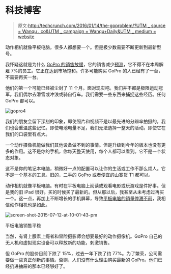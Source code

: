# 科技博客

> 原文:[http://techcrunch.com/2016/01/14/the-goproblem/?UTM _ source = Wanqu . co&UTM _ campaign = Wanqu+Daily&UTM _ medium = website](http://techcrunch.com/2016/01/14/the-goproblem/?utm_source=wanqu.co&utm_campaign=Wanqu+Daily&utm_medium=website)

动作相机就像平板电脑。很多人都想要一个。但是极少数需要不断更新到最新型号。

我怀疑这就是为什么 [GoPro 的销售放缓](https://beta.techcrunch.com/2016/01/13/gopro-stock-drops-23-after-announcing-layoffs-and-disappointing-q4-guidence/)，它的销售减少[预测](http://investor.gopro.com/releasedetail.cfm?ReleaseID=950216)，它不得不在本周解雇 7%的员工。它正在达到市场饱和。许多可能购买 GoPro 的人已经有了一台，不需要再买一台。

他们的第一个可能已经被尘封了 11 个月。面对现实吧。我们并不都是极限运动冠军。我们偶尔去滑雪或冲浪或骑自行车。我们需要一些东西来捕捉这些经历。任何 GoPro 都可以。

![gopro4](../Images/9be8801ced3d5b698722ae672a2d883f.png)

我们的朋友会留下深刻的印象，即使照片和视频不是以最先进的分辨率拍摄的，我们也会重温这些记忆。即使电池电量不足，我们无法选择一整天的活动。即使它在我们的口袋里有点大。

一个动作摄像机能做我们其他设备做不到的事情。但是升级到今年的版本也没有更多的作用。这不是你的手机，你每天整天使用，每个人都可以看到。它不是一个状态对象。

这不是你的笔记本电脑，稍微好一点的配置可以让你的生活或工作不那么烦人。它不是一个基本的工具。旧的，二手的 GoPro 或者便宜的山寨货 T1 都可以。

动作相机就像平板电脑。有时在平板电脑上阅读或观看电影或玩游戏是件好事。但是我的旧 iPad 很好。买的时候买了最新的。但从那以后，我甚至从未考虑过再买一个。这一点，再加上不断增长的手机屏幕，导致[平板电脑的销量停滞不前](https://beta.techcrunch.com/2015/07/12/forrester-tablet-sales-have-plateaued-but-theres-a-future-in-business/)，我相信动作相机也是如此。

![screen-shot-2015-07-12-at-10-01-43-pm](../Images/f49f1bf927055cc1b5876ac152d59594.png)

平板电脑销售平稳

当然，有肾上腺素上瘾者和冒险摄影师会想要最好的动作摄像机。GoPro 自己的无人机和虚拟现实设备可以释放新的功能，刺激销售。

但 GoPro 的股价目前下跌了 15%，过去一年下跌了约 77%。为了繁荣，公司需要做一些真正创新的事情。否则，人们没有什么理由购买最新的 GoPro。他们已经扔进抽屉的那本已经够好了。